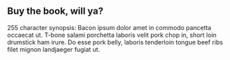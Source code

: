 ## Buy the book, will ya?

255 character synopsis: Bacon ipsum dolor amet in commodo pancetta occaecat ut. T-bone salami porchetta laboris velit pork chop in, short loin drumstick ham irure. Do esse pork belly, laboris tenderloin tongue beef ribs filet mignon landjaeger fugiat ut.
